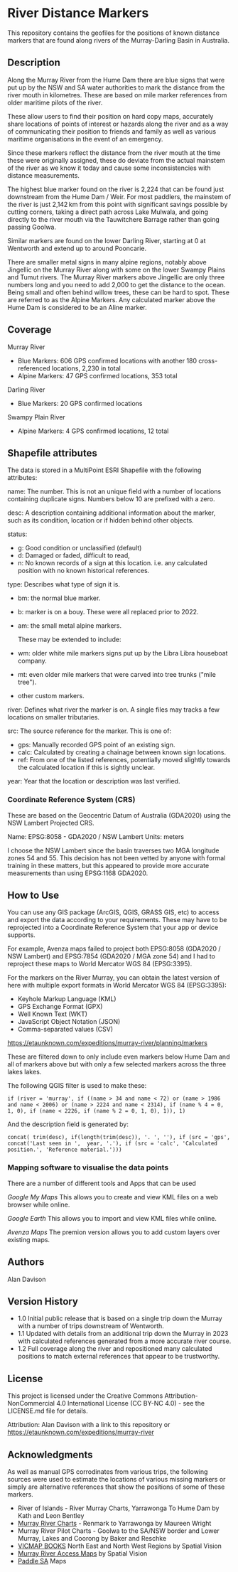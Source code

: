 # River Distance Markers

This repository contains the geofiles for the positions of known distance
markers that are found along rivers of the Murray-Darling Basin in Australia. 

## Description

Along the Murray River from the Hume Dam there are blue signs that were put up
by the NSW and SA water authorities to mark the distance from the river mouth 
in kilometres. These are based on mile marker references from older maritime 
pilots of the river.

These allow users to find their position on hard copy maps, accurately share
locations of points of interest or hazards along the river and as a way of
communicating their position to friends and family as well as various maritime
organisations in the event of an emergency.

Since these markers reflect the distance from the river mouth at the time these
were originally assigned, these do deviate from the actual mainstem of the
river as we know it today and cause some inconsistencies with distance
measurements. 

The highest blue marker found on the river is 2,224 that can be found just 
downstream from the Hume Dam / Weir. For most paddlers, the mainstem of the
river is just 2,142 km from this point with significant savings possible by
cutting corners, taking a direct path across Lake Mulwala, and going directly
to the river mouth via the Tauwitchere Barrage rather than going passing 
Goolwa.

Similar markers are found on the lower Darling River, starting at 0 at Wentworth
and extend up to around Pooncarie.  

There are smaller metal signs in many alpine regions, notably above 
Jingellic on the Murray River along with some on the lower Swampy Plains and
Tumut rivers. The Murray River markers above Jingellic are only three numbers
long and you need to add 2,000 to get the distance to the ocean. Being small
and often behind willow trees, these can be hard to spot. These are referred 
to as the Alpine Markers. Any calculated marker above the Hume Dam is considered 
to be an Aline marker.

## Coverage

Murray River
- Blue Markers: 606 GPS confirmed locations with another 180 cross-referenced
  locations, 2,230 in total
- Alpine Markers: 47 GPS confirmed locations, 353 total
                        
Darling River
- Blue Markers: 20 GPS confirmed locations

Swampy Plain River
- Alpine Markers: 4 GPS confirmed locations, 12 total

## Shapefile attributes

The data is stored in a MultiPoint ESRI Shapefile with the following attributes:

name: The number. This is not an unique field with a number of locations
      containing duplicate signs. Numbers below 10 are prefixed with a zero.

desc: A description containing additional information about the marker, such as
      its condition, location or if hidden behind other objects.

status:
  - g: Good condition or unclassified (default)
  - d: Damaged or faded, difficult to read,
  - n: No known records of a sign at this location.
       i.e. any calculated position with no known historical references.

type: Describes what type of sign it is.
  - bm: the normal blue marker.
  - b: marker is on a bouy. These were all replaced prior to 2022.
  - am: the small metal alpine markers.
  
    These may be extended to include:
  
  - wm: older white mile markers signs put up by the Libra Libra houseboat company.
  - mt: even older mile markers that were carved into tree trunks ("mile tree").
  - other custom markers.

river: Defines what river the marker is on. A single files may tracks a few locations
       on smaller tributaries.
       
src: The source reference for the marker. This is one of:
  - gps: Manually recorded GPS point of an existing sign.
  - calc: Calculated by creating a chainage between known sign locations.
  - ref: From one of the listed references, potentially moved slightly towards
         the calculated location if this is sightly unclear.

year: Year that the location or description was last verified. 

### Coordinate Reference System (CRS)

These are based on the Geocentric Datum of Australia (GDA2020) using the NSW
Lambert Projected CRS.

Name: EPSG:8058 - GDA2020 / NSW Lambert
Units: meters

I choose the NSW Lambert since the basin traverses two MGA longitude zones 54
and 55. This decision has not been vetted by anyone with formal training in
these matters, but this appeared to provide more accurate measurements than using
EPSG:1168 GDA2020.

## How to Use

You can use any GIS package (ArcGIS, QGIS, GRASS GIS, etc) to access and export 
the data according to your requirements. These may have to be reprojected into
a Coordinate Reference System that your app or device supports. 

For example, Avenza maps failed to project both EPSG:8058 (GDA2020 / NSW Lambert)
and EPSG:7854 (GDA2020 / MGA zone 54) and I had to reproject these maps to World
Mercator WGS 84 (EPSG:3395).

For the markers on the River Murray, you can obtain the latest version of here 
with multiple export formats in World Mercator WGS 84 (EPSG:3395):

* Keyhole Markup Language (KML)
* GPS Exchange Format (GPX)
* Well Known Text (WKT)
* JavaScript Object Notation (JSON)
* Comma-separated values (CSV)

https://etaunknown.com/expeditions/murray-river/planning/markers

These are filtered down to only include even markers below Hume Dam and all of markers
above but with only a few selected markers across the three lakes lakes.

The following QGIS filter is used to make these:

    if (river = 'murray', if ((name > 34 and name < 72) or (name > 1986 and name < 2006) or (name > 2224 and name < 2314), if (name % 4 = 0, 1, 0), if (name < 2226, if (name % 2 = 0, 1, 0), 1)), 1)

And the description field is generated by:

    concat( trim(desc), if(length(trim(desc)), '. ', ''), if (src = 'gps', concat('Last seen in ',  year, '.'), if (src = 'calc', 'Calculated position.', 'Reference material.')))

### Mapping software to visualise the data points

There are a number of different tools and Apps that can be used

*Google My Maps*
This allows you to create and view KML files on a web browser while online.

*Google Earth*
This allows you to import and view KML files while online.

*Avenza Maps*
The premion version allows you to add custom layers over existing maps. 

## Authors

Alan Davison

## Version History

* 1.0
    Initial public release that is based on a single trip down the Murray
    with a number of trips downstream of Wentworth.
* 1.1
    Updated with details from an additional trip down the Murray in 2023 
    with calculated references generated from a more accurate river course.
* 1.2
    Full coverage along the river and repositioned many calculated positions
    to match external references that appear to be trustworthy.

## License

This project is licensed under the Creative Commons Attribution-NonCommercial
4.0 International License (CC BY-NC 4.0) - see the LICENSE.md file for details.

Attribution: Alan Davison with a link to this repository or https://etaunknown.com/expeditions/murray-river

## Acknowledgments

As well as manual GPS corrodinates from various trips, the following sources 
were used to estimate the locations of various missing markers or simply are
alternative references that show the positions of some of these markers.

* River of Islands - River Murray Charts, Yarrawonga To Hume Dam by Kath and Leon Bentley
* [Murray River Charts](https://rivermurraycharts.com.au/) - Renmark to Yarrawonga by Maureen Wright
* Murray River Pilot Charts - Goolwa to the SA/NSW border and Lower Murray, Lakes and Coorong by Baker and Reschke
* [VICMAP BOOKS](https://spatialvision.com.au/vicmap-books/) North East and North West Regions by Spatial Vision
* [Murray River Access Maps](https://spatialvision.com.au/murray-river-access-guides/) by Spatial Vision
* [Paddle SA](https://paddlesa.au/) Maps
